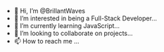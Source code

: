 - 👋 Hi, I’m @BrillantWaves
- 👀 I’m interested in being a Full-Stack Developer...
- 🌱 I’m currently learning JavaScript...
- 💞️ I’m looking to collaborate on projects...
- 📫 How to reach me ...

<!---
BrillantWaves/BrillantWaves is a ✨ special ✨ repository because its `README.md` (this file) appears on your GitHub profile.
You can click the Preview link to take a look at your changes.
--->
